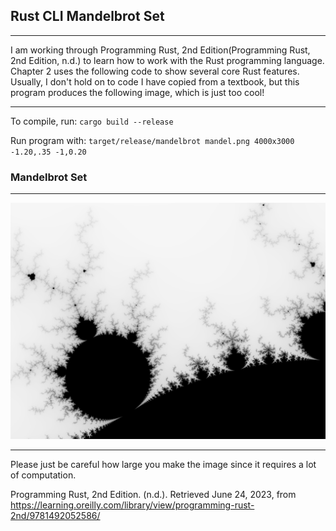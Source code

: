 ## Rust CLI Mandelbrot Set
-----

I am working through Programming Rust, 2nd Edition(Programming Rust, 2nd Edition, n.d.) to learn how to work with the Rust programming language. Chapter 2 uses the following code to show several core Rust features. Usually, I don't hold on to code I have copied from a textbook, but this program produces the following image, which is just too cool!

------
To compile, run:
`cargo build --release`

Run program with:
`target/release/mandelbrot mandel.png 4000x3000 -1.20,.35 -1,0.20
`
### Mandelbrot Set
-----

![Mandelbrot Set](mandel.png)

-----

Please just be careful how large you make the image since it requires a lot of computation. 

Programming Rust, 2nd Edition. (n.d.). Retrieved June 24, 2023, from https://learning.oreilly.com/library/view/programming-rust-2nd/9781492052586/
